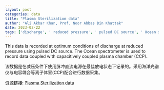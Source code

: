 ```yaml
---
layout: post
categories: data
title: "Plasma Sterilization data"
author: "Ali Akbar Khan, Prof. Noor Abbas Din Khattak"
date: 2023-02-22
tags: ['discharge', ' reduced pressure', ' pulsed DC source', ' Ocean spectrometer', ' data', ' capacitively coupled plasma chamber', ' CCP']
---
```


This data is recorded at optimum conditions of discharge at reduced pressure using pulsed DC source. The Ocean spectrometer is used to record data coupled with capacitively coupled plasma chamber (CCP).

该数据是在减压条件下使用脉冲直流电源在最佳放电状态下记录的。采用海洋光谱仪与电容耦合等离子体室(CCP)配合进行数据采集。

资源链接: [Plasma Sterilization data](https://doi.org/10.57760/sciencedb.07271)
